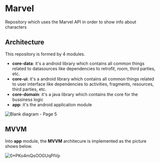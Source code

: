 # Marvel

Repository which uses the Marvel API in order to show info about characters


## Architecture

This repository is formed by 4 modules.
- **core-data**: it's a android library which contains all common things related to datasources like dependencies to retrofit, room, third parties, etc.
- **core-ui**: it's a android library which contains all common things related to user interface like dependencies to activities, fragments, resources, third parties, etc.
- **core-domain**: it's a java library which contains the core for the bussiness logic
- **app**: it's the android application module



![Blank diagram - Page 5](https://user-images.githubusercontent.com/5518993/193853923-2691ba92-0dc7-44d8-aaf2-098380e2bf80.png)


## MVVM

Into **app** module, the **MVVM** architecure is implemented as the picture shows below.

![0*PKo4mQsOOGUqPlVp](https://user-images.githubusercontent.com/5518993/194011948-a368c134-b104-4f52-9fe1-58d85dab9f2f.png)

